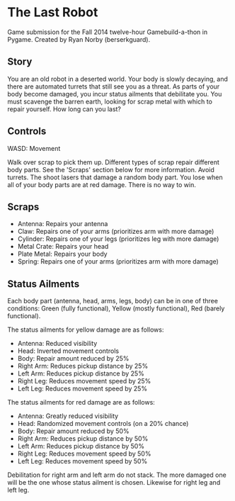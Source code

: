 The Last Robot
==============

Game submission for the Fall 2014 twelve-hour Gamebuild-a-thon in Pygame. Created by Ryan Norby (berserkguard).


Story
-----
You are an old robot in a deserted world. Your body is slowly decaying, and there are automated turrets that still see you as a threat. As parts of your body become damaged, you incur status ailments that debilitate you. You must scavenge the barren earth, looking for scrap metal with which to repair yourself. How long can you last?


Controls
--------
WASD: Movement

Walk over scrap to pick them up. Different types of scrap repair different body parts. See the 'Scraps' section below for more information.
Avoid turrets. The shoot lasers that damage a random body part.
You lose when all of your body parts are at red damage. There is no way to win.


Scraps
------
 * Antenna: Repairs your antenna
 * Claw: Repairs one of your arms (prioritizes arm with more damage)
 * Cylinder: Repairs one of your legs (prioritizes leg with more damage)
 * Metal Crate: Repairs your head
 * Plate Metal: Repairs your body
 * Spring: Repairs one of your arms (prioritizes arm with more damage)


Status Ailments
-----------------
Each body part (antenna, head, arms, legs, body) can be in one of three conditions: Green (fully functional), Yellow (mostly functional), Red (barely functional).

The status ailments for yellow damage are as follows:
 * Antenna: Reduced visibility
 * Head: Inverted movement controls
 * Body: Repair amount reduced by 25%
 * Right Arm: Reduces pickup distance by 25%
 * Left Arm: Reduces pickup distance by 25%
 * Right Leg: Reduces movement speed by 25%
 * Left Leg: Reduces movement speed by 25%

The status ailments for red damage are as follows:
 * Antenna: Greatly reduced visibility
 * Head: Randomized movement controls (on a 20% chance)
 * Body: Repair amount reduced by 50%
 * Right Arm: Reduces pickup distance by 50%
 * Left Arm: Reduces pickup distance by 50%
 * Right Leg: Reduces movement speed by 50%
 * Left Leg: Reduces movement speed by 50%

Debilitation for right arm and left arm do not stack. The more damaged one will be the one whose status ailment is chosen. Likewise for right leg and left leg.
